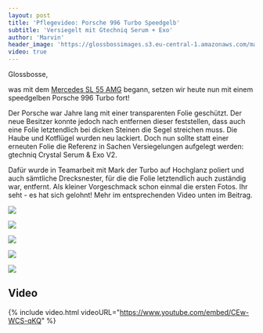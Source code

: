 ```yaml
---
layout: post
title: 'Pflegevideo: Porsche 996 Turbo Speedgelb'
subtitle: 'Versiegelt mit Gtechniq Serum + Exo'
author: 'Marvin'
header_image: 'https://glossbossimages.s3.eu-central-1.amazonaws.com/marvin/996turbo-bilder/DSC02067.jpg'
video: true
---
```


Glossbosse,

was mit dem [Mercedes SL 55 AMG](https://glossboss.de/pflegeberichte/sl-55-amg-video-gyeon-prime/) begann, setzen wir heute nun mit einem speedgelben Porsche 996 Turbo fort!

Der Porsche war Jahre lang mit einer transparenten Folie geschützt. Der neue Besitzer konnte jedoch nach entfernen dieser feststellen, dass auch eine Folie letztendlich bei dicken Steinen die Segel streichen muss.
Die Haube und Kotflügel wurden neu lackiert. Doch nun sollte statt einer erneuten Folie die Referenz in Sachen Versiegelungen aufgelegt werden: gtechniq Crystal Serum & Exo V2.

Dafür wurde in Teamarbeit mit Mark der Turbo auf Hochglanz poliert und auch sämtliche Drecksnester, für die die Folie letztendlich auch zuständig war, entfernt. Als kleiner Vorgeschmack schon einmal die ersten Fotos.
Ihr seht - es hat sich gelohnt! Mehr im entsprechenden Video unten im Beitrag.


![](https://glossbossimages.s3.eu-central-1.amazonaws.com/marvin/996turbo-bilder/DSC02063.jpg)

![](https://glossbossimages.s3.eu-central-1.amazonaws.com/marvin/996turbo-bilder/DSC02065.jpg)

![](https://glossbossimages.s3.eu-central-1.amazonaws.com/marvin/996turbo-bilder/DSC02067.jpg)

![](https://glossbossimages.s3.eu-central-1.amazonaws.com/marvin/996turbo-bilder/DSC02070.jpg)

![](https://glossbossimages.s3.eu-central-1.amazonaws.com/marvin/996turbo-bilder/DSC02072.jpg)

## Video

{% include video.html videoURL="https://www.youtube.com/embed/CEw-WCS-qKQ" %}